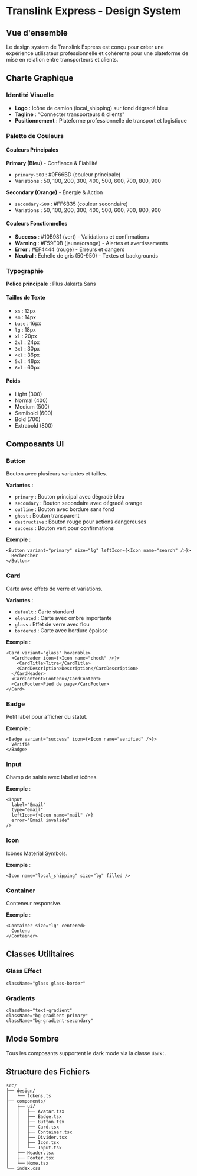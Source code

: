 # Translink Express - Design System

## Vue d'ensemble

Le design system de Translink Express est conçu pour créer une expérience utilisateur professionnelle et cohérente pour une plateforme de mise en relation entre transporteurs et clients.

## Charte Graphique

### Identité Visuelle

- **Logo** : Icône de camion (local_shipping) sur fond dégradé bleu
- **Tagline** : "Connecter transporteurs & clients"
- **Positionnement** : Plateforme professionnelle de transport et logistique

### Palette de Couleurs

#### Couleurs Principales

**Primary (Bleu)** - Confiance & Fiabilité
- `primary-500` : #0F66BD (couleur principale)
- Variations : 50, 100, 200, 300, 400, 500, 600, 700, 800, 900

**Secondary (Orange)** - Énergie & Action
- `secondary-500` : #FF6B35 (couleur secondaire)
- Variations : 50, 100, 200, 300, 400, 500, 600, 700, 800, 900

#### Couleurs Fonctionnelles

- **Success** : #10B981 (vert) - Validations et confirmations
- **Warning** : #F59E0B (jaune/orange) - Alertes et avertissements
- **Error** : #EF4444 (rouge) - Erreurs et dangers
- **Neutral** : Échelle de gris (50-950) - Textes et backgrounds

### Typographie

**Police principale** : Plus Jakarta Sans

#### Tailles de Texte
- `xs` : 12px
- `sm` : 14px
- `base` : 16px
- `lg` : 18px
- `xl` : 20px
- `2xl` : 24px
- `3xl` : 30px
- `4xl` : 36px
- `5xl` : 48px
- `6xl` : 60px

#### Poids
- Light (300)
- Normal (400)
- Medium (500)
- Semibold (600)
- Bold (700)
- Extrabold (800)

## Composants UI

### Button

Bouton avec plusieurs variantes et tailles.

**Variantes** :
- `primary` : Bouton principal avec dégradé bleu
- `secondary` : Bouton secondaire avec dégradé orange
- `outline` : Bouton avec bordure sans fond
- `ghost` : Bouton transparent
- `destructive` : Bouton rouge pour actions dangereuses
- `success` : Bouton vert pour confirmations

**Exemple** :
```tsx
<Button variant="primary" size="lg" leftIcon={<Icon name="search" />}>
  Rechercher
</Button>
```

### Card

Carte avec effets de verre et variations.

**Variantes** :
- `default` : Carte standard
- `elevated` : Carte avec ombre importante
- `glass` : Effet de verre avec flou
- `bordered` : Carte avec bordure épaisse

**Exemple** :
```tsx
<Card variant="glass" hoverable>
  <CardHeader icon={<Icon name="check" />}>
    <CardTitle>Titre</CardTitle>
    <CardDescription>Description</CardDescription>
  </CardHeader>
  <CardContent>Contenu</CardContent>
  <CardFooter>Pied de page</CardFooter>
</Card>
```

### Badge

Petit label pour afficher du statut.

**Exemple** :
```tsx
<Badge variant="success" icon={<Icon name="verified" />}>
  Vérifié
</Badge>
```

### Input

Champ de saisie avec label et icônes.

**Exemple** :
```tsx
<Input
  label="Email"
  type="email"
  leftIcon={<Icon name="mail" />}
  error="Email invalide"
/>
```

### Icon

Icônes Material Symbols.

**Exemple** :
```tsx
<Icon name="local_shipping" size="lg" filled />
```

### Container

Conteneur responsive.

**Exemple** :
```tsx
<Container size="lg" centered>
  Contenu
</Container>
```

## Classes Utilitaires

### Glass Effect
```tsx
className="glass glass-border"
```

### Gradients
```tsx
className="text-gradient"
className="bg-gradient-primary"
className="bg-gradient-secondary"
```

## Mode Sombre

Tous les composants supportent le dark mode via la classe `dark:`.

## Structure des Fichiers

```
src/
├── design/
│   └── tokens.ts
├── components/
│   ├── ui/
│   │   ├── Avatar.tsx
│   │   ├── Badge.tsx
│   │   ├── Button.tsx
│   │   ├── Card.tsx
│   │   ├── Container.tsx
│   │   ├── Divider.tsx
│   │   ├── Icon.tsx
│   │   └── Input.tsx
│   ├── Header.tsx
│   ├── Footer.tsx
│   └── Home.tsx
└── index.css
```
